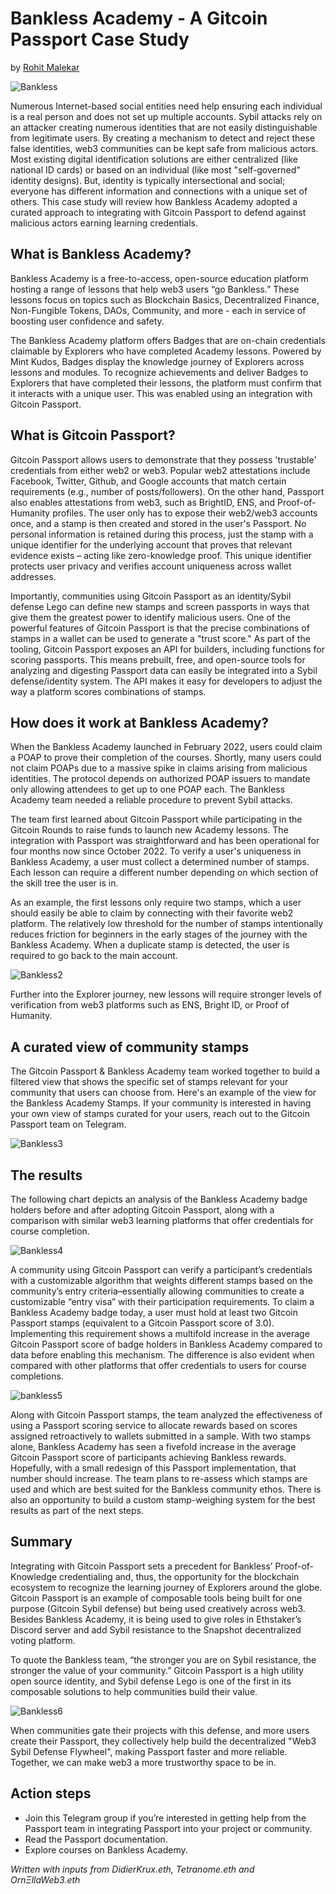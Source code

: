 # Bankless Academy - A Gitcoin Passport Case Study

by [Rohit Malekar](https://go.gitcoin.co/blog/author/rohit-malekar)

![Bankless](/assets/bankless.jpg)

Numerous Internet-based social entities need help ensuring each individual is a real person and does not set up multiple accounts. Sybil attacks rely on an attacker creating numerous identities that are not easily distinguishable from legitimate users. By creating a mechanism to detect and reject these false identities, web3 communities can be kept safe from malicious actors. Most existing digital identification solutions are either centralized (like national ID cards) or based on an individual (like most "self-governed" identity designs). But, identity is typically intersectional and social; everyone has different information and connections with a unique set of others. This case study will review how Bankless Academy adopted a curated approach to integrating with Gitcoin Passport to defend against malicious actors earning learning credentials.

## What is Bankless Academy?

Bankless Academy is a free-to-access, open-source education platform hosting a range of lessons that help web3 users “go Bankless.” These lessons focus on topics such as Blockchain Basics, Decentralized Finance, Non-Fungible Tokens, DAOs, Community, and more - each in service of boosting user confidence and safety.

The Bankless Academy platform offers Badges that are on-chain credentials claimable by Explorers who have completed Academy lessons. Powered by Mint Kudos, Badges display the knowledge journey of Explorers across lessons and modules. To recognize achievements and deliver Badges to Explorers that have completed their lessons, the platform must confirm that it interacts with a unique user. This was enabled using an integration with Gitcoin Passport.

## What is Gitcoin Passport?

Gitcoin Passport allows users to demonstrate that they possess 'trustable' credentials from either web2 or web3. Popular web2 attestations include Facebook, Twitter, Github, and Google accounts that match certain requirements (e.g., number of posts/followers). On the other hand, Passport also enables attestations from web3, such as BrightID, ENS, and Proof-of-Humanity profiles. The user only has to expose their web2/web3 accounts once, and a stamp is then created and stored in the user's Passport. No personal information is retained during this process, just the stamp with a unique identifier for the underlying account that proves that relevant evidence exists – acting like‌ zero-knowledge proof. This unique identifier protects user privacy and verifies account uniqueness across wallet addresses.

Importantly, communities using Gitcoin Passport as an identity/Sybil defense Lego can define new stamps and screen passports in ways that give them the greatest power to identify malicious users. One of the powerful features of Gitcoin Passport is that the precise combinations of stamps in a wallet can be used to generate a "trust score." As part of the tooling, Gitcoin Passport exposes an API for builders, including functions for scoring passports. This means prebuilt, free, and open-source tools for analyzing and digesting Passport data can easily be integrated into a Sybil defense/identity system. The API makes it easy for developers to adjust the way a platform scores combinations of stamps. 

## How does it work at Bankless Academy?

When the Bankless Academy launched in February 2022, users could claim a POAP to prove their completion of the courses. Shortly, many users could not claim POAPs due to a massive spike in claims arising from malicious identities. The protocol depends on authorized POAP issuers to mandate only allowing attendees to get up to one POAP each. The Bankless Academy team needed a reliable procedure to prevent Sybil attacks.

The team first learned about Gitcoin Passport while participating in the Gitcoin Rounds to raise funds to launch new Academy lessons. The integration with Passport was straightforward and has been operational for four months now since October 2022. To verify a user's uniqueness in Bankless Academy, a user must collect a determined number of stamps. Each lesson can require a different number depending on which section of the skill tree the user is in. 

As an example, the first lessons only require two stamps, which a user should easily be able to claim by connecting with their favorite web2 platform. The relatively low threshold for the number of stamps intentionally reduces friction for beginners in the early stages of the journey with the Bankless Academy. When a duplicate stamp is detected, the user is required to go back to the main account.

![Bankless2](/assets/bankless2.jpg)

Further into the Explorer journey, new lessons will require stronger levels of verification from web3 platforms such as ENS, Bright ID, or Proof of Humanity.

## A curated view of community stamps

The Gitcoin Passport & Bankless Academy team worked together to build a filtered view that shows the specific set of stamps relevant for your community that users can choose from. Here's an example of the view for the Bankless Academy Stamps. If your community is interested in having your own view of stamps curated for your users, reach out to the Gitcoin Passport team on Telegram.

![Bankless3](/assets/bankless3.jpg)

## The results

The following chart depicts an analysis of the Bankless Academy badge holders before and after adopting Gitcoin Passport, along with a comparison with similar web3 learning platforms that offer credentials for course completion.

![Bankless4](/assets/bankless4.png)

A community using Gitcoin Passport can verify a participant’s credentials with a customizable algorithm that weights different stamps based on the community’s entry criteria–essentially allowing communities to create a customizable “entry visa” with their participation requirements. To claim a Bankless Academy badge today, a user must hold at least two Gitcoin Passport stamps (equivalent to a Gitcoin Passport score of 3.0). Implementing this requirement shows a multifold increase in the average Gitcoin Passport score of badge holders in Bankless Academy compared to data before enabling this mechanism. The difference is also evident when compared with other platforms that offer credentials to users for course completions. 

![bankless5](/assets/bankless5.png)

Along with Gitcoin Passport stamps, the team analyzed the effectiveness of using a Passport scoring service to allocate rewards based on scores assigned retroactively to wallets submitted in a sample. With two stamps alone, Bankless Academy has seen a fivefold increase in the average Gitcoin Passport score of participants achieving Bankless rewards. Hopefully, with a small redesign of this Passport implementation, that number should increase. The team plans to re-assess which stamps are used and which are best suited for the Bankless community ethos. There is also an opportunity to build a custom stamp-weighing system for the best results as part of the next steps.

## Summary

Integrating with Gitcoin Passport sets a precedent for Bankless’ Proof-of-Knowledge credentialing and, thus, the opportunity for the blockchain ecosystem to recognize the learning journey of Explorers around the globe. Gitcoin Passport is an example of composable tools being built for one purpose (Gitcoin Sybil defense) but being used creatively across web3. Besides Bankless Academy, it is being used to give roles in Ethstaker’s Discord server and add Sybil resistance to the Snapshot decentralized voting platform. 

To quote the Bankless team, “the stronger you are on Sybil resistance, the stronger the value of your community.” Gitcoin Passport is a high utility open source identity, and Sybil defense Lego is one of the first in its composable solutions to help communities build their value.

![Bankless6](/assets/bankless6.jpg)

When communities gate their projects with this defense, and more users create their Passport, they collectively help build the decentralized "Web3 Sybil Defense Flywheel", making Passport faster and more reliable. Together, we can make web3 a more trustworthy space to be in.

## Action steps

- Join this Telegram group if you’re interested in getting help from the Passport team in integrating Passport into your project or community.
- Read the Passport documentation.
- Explore courses on Bankless Academy.

*Written with inputs from DidierKrux.eth, Tetranome.eth and OrnΞllaWeb3.eth*
